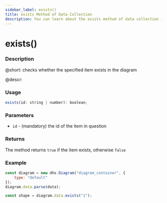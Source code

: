 ```yaml
---
sidebar_label: exists()
title: exists Method of Data Collection
description: You can learn about the exists method of data collection in the documentation of the DHTMLX JavaScript Diagram library. Browse developer guides and API reference, try out code examples and live demos, and download a free 30-day evaluation version of DHTMLX Diagram.
---
```


# exists()

### Description

@short: checks whether the specified item exists in the diagram

@descr:

### Usage

~~~js
exists(id: string | number): boolean;
~~~

### Parameters

- `id` - (mandatory) the id of the item in question

### Returns

The method returns `true` if the item exists, otherwise `false`

### Example

~~~js {6}
const diagram = new dhx.Diagram("diagram_container", {
    type: "default"
});
diagram.data.parse(data);

const shape = diagram.data.exists("1"); 
~~~

